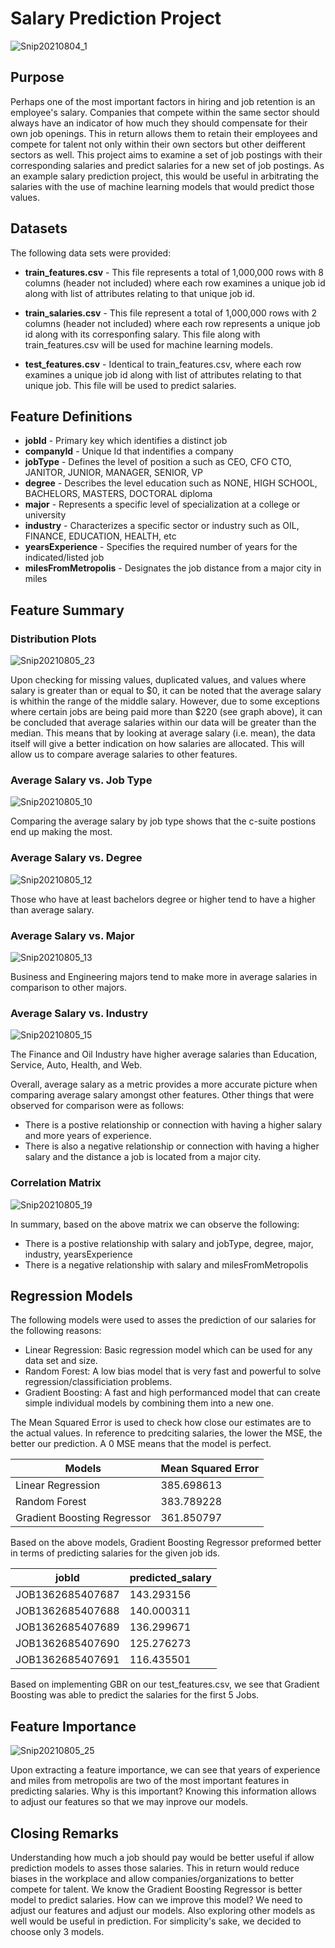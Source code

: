 # Salary Prediction Project

![Snip20210804_1](https://user-images.githubusercontent.com/24769002/128248342-c9d1b353-7cac-49bf-aa4c-59c6e11ebce3.png)

**Purpose**
------------------------
Perhaps one of the most important factors in hiring and job retention is an employee's salary. Companies that compete within the same sector should always have an indicator of how much they should compensate for their own job openings. This in return allows them to retain their employees and compete for talent not only within their own sectors but other deifferent sectors as well. This project aims to examine a set of job postings with their corresponding salaries and predict salaries for a new set of job postings. As an example salary prediction project, this would be useful in arbitrating the salaries with the use of machine learning models that would predict those values.

**Datasets**
------------------------
The following data sets were provided:

* **train_features.csv** - This file represents a total of 1,000,000 rows with 8 columns (header not included) where each row examines a unique job id along with list of attributes relating to that unique job id.

* **train_salaries.csv** - This file represent a total of 1,000,000 rows with 2 columns (header not included) where each row represents a unique job id along with its corresponfing salary. This file along with train_features.csv will be used for machine learning models.  

* **test_features.csv** - Identical to train_features.csv, where each row examines a unique job id along with list of attributes relating to that unique job. This file will be used to predict salaries.

**Feature Definitions**
------------------------
* **jobId** - Primary key which identifies a distinct job
* **companyId** - Unique Id that indentifies a company
* **jobType** - Defines the level of position a such as CEO, CFO CTO, JANITOR, JUNIOR, MANAGER, SENIOR, VP
* **degree** - Describes the level education such as NONE, HIGH SCHOOL, BACHELORS, MASTERS, DOCTORAL diploma
* **major** - Represents a specific level of specialization at a college or university
* **industry** - Characterizes a specific sector or industry such as OIL, FINANCE, EDUCATION, HEALTH, etc
* **yearsExperience** - Specifies the required number of years for the indicated/listed job 
* **milesFromMetropolis** - Designates the job distance from a major city in miles

**Feature Summary**
------------------------
### Distribution Plots
![Snip20210805_23](https://user-images.githubusercontent.com/24769002/128412053-c2feb56c-aaf9-4efa-9beb-e47c0fa6ff8c.png)

Upon checking for missing values, duplicated values, and values where salary is greater than or equal to $0, it can be noted that the average salary is whithin the range of the middle salary. However, due to some exceptions where certain jobs are being paid more than $220 (see graph above), it can be concluded that average salaries within our data will be greater than the median. This means that by looking at average salary (i.e. mean), the data itself will give a better indication on how salaries are allocated. This will allow us to compare average salaries to other features.

### Average Salary vs. Job Type
![Snip20210805_10](https://user-images.githubusercontent.com/24769002/128395976-a52c155f-3767-41f9-8a96-63ff44d3784c.png)

Comparing the average salary by job type shows that the c-suite postions end up making the most.

### Average Salary vs. Degree
![Snip20210805_12](https://user-images.githubusercontent.com/24769002/128395990-de7a2af1-693e-442b-b636-cfaf888ab4e8.png)

Those who have at least bachelors degree or higher tend to have a higher than average salary.

### Average Salary vs. Major
![Snip20210805_13](https://user-images.githubusercontent.com/24769002/128396007-fe585bd9-ffa8-4fb9-9053-0b5f7c3e4a4e.png)

Business and Engineering majors tend to make more in average salaries in comparison to other majors.

### Average Salary vs. Industry
![Snip20210805_15](https://user-images.githubusercontent.com/24769002/128396023-181e3026-0330-4a12-8c75-af4f25841bb6.png)

The Finance and Oil Industry have higher average salaries than Education, Service, Auto, Health, and Web.


Overall, average salary as a metric provides a more accurate picture when comparing average salary amongst other features. Other things that were observed for comparison were as follows:
* There is a postive relationship or connection with having a higher salary and more years of experience.
* There is also a negative relationship or connection with having a higher salary and the distance a job is located from a major city.

### Correlation Matrix
![Snip20210805_19](https://user-images.githubusercontent.com/24769002/128408799-12dc3c9c-8178-493c-b6d2-2435c802093f.png)

In summary, based on the above matrix we can observe the following:
* There is a postive relationship with salary and jobType, degree, major, industry, yearsExperience
* There is a negative relationship with salary and milesFromMetropolis

**Regression Models**
------------------------
The following models were used to asses the prediction of our salaries for the following reasons:
  * Linear Regression: Basic regression model which can be used for any data set and size.
  * Random Forest: A low bias model that is very fast and powerful to solve regression/classificiation problems.
  * Gradient Boosting: A fast and high performanced model that can create simple individual models by combining them into a new one.

The Mean Squared Error is used to check how close our estimates are to the actual values. In reference to predciting salaries, the lower the MSE, the better our prediction. A 0 MSE means that the model is perfect.

|Models|Mean Squared Error|
|---|---|
|Linear Regression|385.698613|
|Random Forest|383.789228|
|Gradient Boosting Regressor|361.850797|

Based on the above models, Gradient Boosting Regressor preformed better in terms of predicting salaries for the given job ids. 

|jobId|predicted_salary|
|---|---|
|JOB1362685407687|143.293156|
|JOB1362685407688|140.000311|
|JOB1362685407689|136.299671|
|JOB1362685407690|125.276273|
|JOB1362685407691|116.435501|

Based on implementing GBR on our test_features.csv, we see that Gradient Boosting was able to predict the salaries for the first 5 Jobs.

**Feature Importance**
------------------------
![Snip20210805_25](https://user-images.githubusercontent.com/24769002/128416275-07a10310-41bc-4ee8-94a1-d69446f3248c.png)

Upon extracting a feature importance, we can see that years of experience and miles from metropolis are two of the most important features in predicting salaries. Why is this important? Knowing this information allows to adjust our features so that we may inprove our models.

**Closing Remarks**
------------------------
Understanding how much a job should pay would be better useful if allow prediction models to asses those salaries. This in return would reduce biases in the workplace and allow companies/organizations to better compete for talent. We know the Gradient Boosting Regressor is better model to predict salaries. How can we improve this model? We need to adjust our features and adjust our models. Also exploring other models as well would be useful in prediction. For simplicity's sake, we decided to choose only 3 models.

